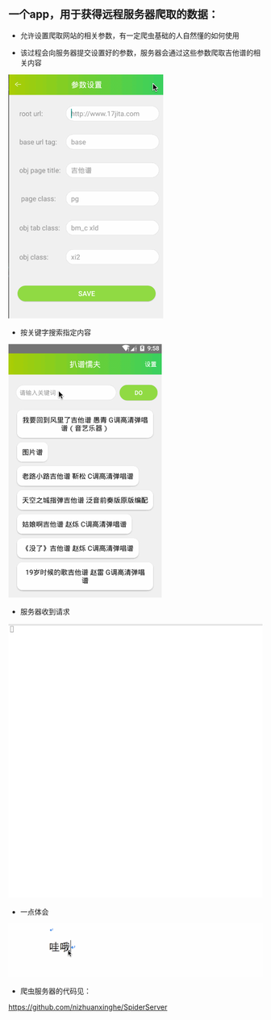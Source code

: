 ## 一个app，用于获得远程服务器爬取的数据：


- 允许设置爬取网站的相关参数，有一定爬虫基础的人自然懂的如何使用


- 该过程会向服务器提交设置好的参数，服务器会通过这些参数爬取吉他谱的相关内容


![image](https://github.com/nizhuanxinghe/SpiderApp/blob/master/extra/Untitled.gif)


- 按关键字搜索指定内容


![image](https://github.com/nizhuanxinghe/SpiderApp/blob/master/extra/Untitled3.gif)



- 服务器收到请求


![image](https://github.com/nizhuanxinghe/SpiderApp/blob/master/extra/Untitled2.gif)



- 一点体会


![image](https://github.com/nizhuanxinghe/SpiderApp/blob/master/extra/Untitled6.gif)



- 爬虫服务器的代码见：

https://github.com/nizhuanxinghe/SpiderServer
